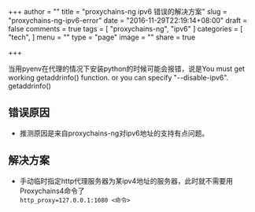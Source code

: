 +++
author = ""
title = "proxychains-ng ipv6 错误的解决方案"
slug = "proxychains-ng-ipv6-error"
date = "2016-11-29T22:19:14+08:00"
draft = false
comments = true
tags = [
  "proxychains-ng",
  "ipv6"
]
categories = [
  "tech",
]
menu = ""
type = "page"
image = ""
share = true

+++

当用pyenv在代理的情况下安装python的时候可能会报错，说是You must get working getaddrinfo() function. or you can specify "--disable-ipv6". getaddrinfo() 
<!--more-->
## 错误原因
- 推测原因是来自proxychains-ng对ipv6地址的支持有点问题。

## 解决方案
- 手动临时指定http代理服务器为某ipv4地址的服务器，此时就不需要用Proxychains4命令了  
`http_proxy=127.0.0.1:1080 <命令>`